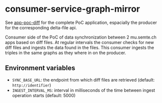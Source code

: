 # consumer-service-graph-mirror

See [app-poc-diff](http://github.com/redpencilio/app-poc-diff) for the complete PoC application, espacially the producer for the corresponding delta-file api.

Consumer side of the PoC of data synchronization between 2 mu.semte.ch apps based on diff files. At regular intervals the consumer checks for new diff files and ingests the data found in the files. This consumer ingests the triples in the same graphs as they where in on the producer.

## Environment variables

* `SYNC_BASE_URL`: the endpoint from which diff files are retrieved (default: `http://identifier`)
* `INGEST_INTERVAL_MS`: interval in milliseconds of the time between ingest operation starts (default: 5000)

